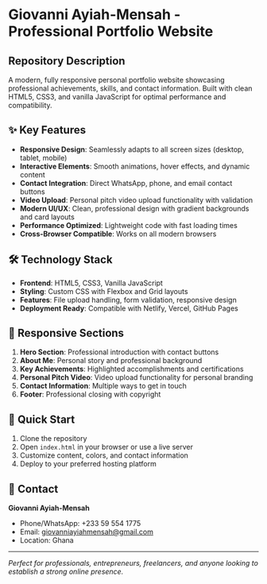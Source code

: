 # Giovanni Ayiah-Mensah - Professional Portfolio Website

## Repository Description

A modern, fully responsive personal portfolio website showcasing professional achievements, skills, and contact information. Built with clean HTML5, CSS3, and vanilla JavaScript for optimal performance and compatibility.

## ✨ Key Features

- **Responsive Design**: Seamlessly adapts to all screen sizes (desktop, tablet, mobile)
- **Interactive Elements**: Smooth animations, hover effects, and dynamic content
- **Contact Integration**: Direct WhatsApp, phone, and email contact buttons
- **Video Upload**: Personal pitch video upload functionality with validation
- **Modern UI/UX**: Clean, professional design with gradient backgrounds and card layouts
- **Performance Optimized**: Lightweight code with fast loading times
- **Cross-Browser Compatible**: Works on all modern browsers

## 🛠️ Technology Stack

- **Frontend**: HTML5, CSS3, Vanilla JavaScript
- **Styling**: Custom CSS with Flexbox and Grid layouts
- **Features**: File upload handling, form validation, responsive design
- **Deployment Ready**: Compatible with Netlify, Vercel, GitHub Pages

## 📱 Responsive Sections

1. **Hero Section**: Professional introduction with contact buttons
2. **About Me**: Personal story and professional background
3. **Key Achievements**: Highlighted accomplishments and certifications
4. **Personal Pitch Video**: Video upload functionality for personal branding
5. **Contact Information**: Multiple ways to get in touch
6. **Footer**: Professional closing with copyright

## 🚀 Quick Start

1. Clone the repository
2. Open `index.html` in your browser or use a live server
3. Customize content, colors, and contact information
4. Deploy to your preferred hosting platform

## 📧 Contact

**Giovanni Ayiah-Mensah**
- Phone/WhatsApp: +233 59 554 1775
- Email: giovanniayiahmensah@gmail.com
- Location: Ghana

---

*Perfect for professionals, entrepreneurs, freelancers, and anyone looking to establish a strong online presence.*
